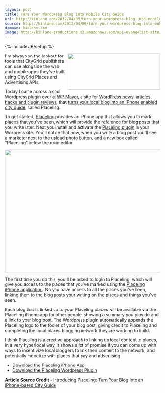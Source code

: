 ```yaml
---
layout: post
title: Turn Your Wordpress Blog into Mobile City Guide
url: http://kinlane.com/2012/04/09/turn-your-wordpress-blog-into-mobile-city-guide/
source: http://kinlane.com/2012/04/09/turn-your-wordpress-blog-into-mobile-city-guide/
domain: kinlane.com
image: http://kinlane-productions.s3.amazonaws.com/api-evangelist-site/blog/Placeling-Logo.png
---
```

{% include JB/setup %}

<p>
     <a title="Placeling" href="https://www.placeling.com/"><img class="aligncenter size-medium wp-image-1052" title="Placeling-Logo" src="http://www.citygridmedia.com/developer/wp-content/uploads/2012/04/Placeling-Logo-300x119.png" alt="" width="300" height="119" align="right" /></a>I'm always on the lookout for tools that CityGrid publishers can use alongside the web and mobile apps they've built using CityGrid Places and Advertising APIs.
</p>
<p>
     Today I came across a cool Wordpress plugin over at <a title="WP Mayor" href="http://www.wpmayor.com/">WP Mayor</a>, a site for <a title="WordPress news, articles, hacks and plugin reviews" href="http://www.wpmayor.com/news/introducing-placeling-turn-your-blog-into-an-iphone-based-city-guide/">WordPress news, articles, hacks and plugin reviews</a>, that <a title="turns your local blog into an iPhone enabled city guide" href="https://www.placeling.com/">turns your local blog into an iPhone enabled city guide</a>, called Placeling.
</p>
<p>
     To get started, <a title="Placeling" href="https://www.placeling.com/">Placeling</a> provides an iPhone app that allows you to mark places that you've been, which will provide the reference for blog posts that you write later.  Next you install and activate the <a title="placeling plugin" href="http://wordpress.org/extend/plugins/placeling/">Placeling plugin</a> in your Worpress site. You'll notice that now, when you write a blog post you'll see a marketer next to the upload photo button, and a new box called "Placeling" below the main editor.
</p>
<p>
     <a href="http://www.citygridmedia.com/developer/wp-content/uploads/2012/04/placeling-wordpress-plugin.png"><img class="size-full wp-image-1053 aligncenter c1" title="placeling-wordpress-plugin" src="http://www.citygridmedia.com/developer/wp-content/uploads/2012/04/placeling-wordpress-plugin.png" alt="" width="571" height="399" /></a>
</p>
<p>
     The first time you do this, you'll be asked to login to Placeling, which will give you access to the places that you've marked using the <a href="http://itunes.apple.com/ca/app/placeling/id465502398?ls=1&amp;mt=8">Placeling iPhone application</a>.  No you have access to all the places you've been, linking them to the blog posts your writing on the places and things you've seen.
</p>
<p>
     Each blog that is linked up to your Placeling places will be available via the Placeling iPhone app for other people, showing a summary you provide and a link to your blog post.  The Wordpress plugin automatically appends the Placeling logo to the footer of your blog post, giving credit to Placeling and completing the local places blogging network they are working to build.
</p>
<p>
     I think Placeling is  a creative approach to linking up local content to places, in a very hyperlocal way.  It shows a lot of promise if you can come up with ways to incentivize local bloggers to link their content to the network, and potentially monetize with places that pay and advertising.
</p>
<ul>
     <li>
          <a href="http://itunes.apple.com/ca/app/placeling/id465502398?ls=1&amp;mt=8">Download the Placeling iPhone App</a>
     </li>
     <li>
          <a href="http://wordpress.org/extend/plugins/placeling/">Download the Placeling Wordpress Plugin</a>
     </li>
</ul>
<p>
     <strong>Article Source Credit </strong>- <a title="Introducing Placeling: Turn Your Blog Into an iPhone-based City Guide" href="http://www.wpmayor.com/news/introducing-placeling-turn-your-blog-into-an-iphone-based-city-guide/">Introducing Placeling: Turn Your Blog Into an iPhone-based City Guide</a>
</p>